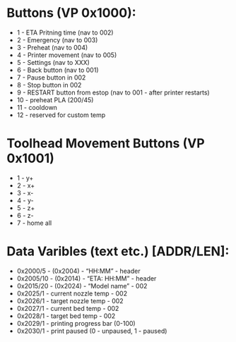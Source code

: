# Buttons (VP 0x1000):
 - 1 - ETA Pritning time (nav to 002)
 - 2 - Emergency (nav to 003)
 - 3 - Preheat (nav to 004)
 - 4 - Printer movement (nav to 005)
 - 5 - Settings (nav to XXX)
 - 6 - Back button (nav to 001)
 - 7 - Pause button in 002 
 - 8 - Stop button in 002
 - 9 - RESTART button from estop (nav to 001 - after printer restarts)
 - 10 - preheat PLA (200/45)
 - 11 - cooldown
 - 12 - reserved for custom temp

# Toolhead Movement Buttons (VP 0x1001)
 - 1 - y+
 - 2 - x+
 - 3 - x-
 - 4 - y-
 - 5 - z+
 - 6 - z-
 - 7 - home all

# Data Varibles (text etc.) [ADDR/LEN]:
 - 0x2000/5 - (0x2004) - “HH:MM” - header
 - 0x2005/10 - (0x2014) - “ETA: HH:MM” - header
 - 0x2015/20 - (0x2024) - “Model name” - 002
 - 0x2025/1 - current nozzle temp - 002
 - 0x2026/1 - target nozzle temp - 002
 - 0x2027/1 - current bed temp - 002
 - 0x2028/1 - target bed temp - 002
 - 0x2029/1 - printing progress bar (0-100)
 - 0x2030/1 - print paused (0 - unpaused, 1 - paused)
